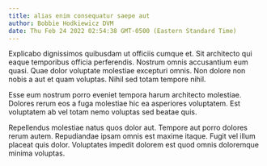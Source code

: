```yaml
---
title: alias enim consequatur saepe aut
author: Bobbie Hodkiewicz DVM
date: Thu Feb 24 2022 02:54:38 GMT-0500 (Eastern Standard Time)
---
```

Explicabo dignissimos quibusdam ut officiis cumque et. Sit architecto qui eaque temporibus officia perferendis. Nostrum omnis accusantium eum quasi. Quae dolor voluptate molestiae excepturi omnis. Non dolore non nobis a aut et quam voluptas. Nihil sed totam tempore nihil.

 Esse eum nostrum porro eveniet tempora harum architecto molestiae. Dolores rerum eos a fuga molestiae hic ea asperiores voluptatem. Est voluptatem ab vel totam nemo voluptas sed beatae quis.

 Repellendus molestiae natus quos dolor aut. Tempore aut porro dolores rerum autem. Repudiandae ipsam omnis est maxime itaque. Fugit vel illum placeat quis dolor. Voluptates impedit dolorem est quod omnis doloremque minima voluptas.